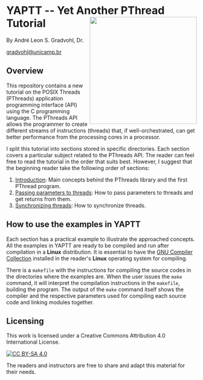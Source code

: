 # YAPTT -- Yet Another PThread Tutorial <img src="https://github.com/gradvohl/YAPTT/blob/main/figures/YAPTT.png?raw=true" align="right" width=283 />

By André Leon S. Gradvohl, Dr.

[gradvohl@unicamp.br](mailto://gradvohl@unicamp.br)

## Overview
This repository contains a new tutorial on the POSIX Threads (PThreads) application programming interface (API) using the C programming language. The PThreads API allows the programmer to create different streams of instructions (threads) that, if well-orchestrated, can get better performance from the processing cores in a processor.

I split this tutorial into sections stored in specific directories. Each section covers a particular subject related to the PThreads API. The reader can feel free to read the tutorial in the order that suits best. However, I suggest that the beginning reader take the following order of sections:

1. [Introduction](introduction): Main concepts behind the PThreads library and the first PThread program.
2. [Passing parameters to threads](passingParameters): How to pass parameters to threads and get returns from them.
3. [Synchronizing threads](syncThreads): How to synchronize threads.

## How to use the examples in YAPTT
Each section has a practical example to illustrate the approached concepts. All the examples in YAPTT are ready to be compiled and run after compilation in a **Linux** distribution. It is essential to have the [GNU Compiler Collection](http://gcc.gnu.org) installed in the reader's **Linux** operating system for compiling.

There is a ``makefile`` with the instructions for compiling the source codes in the directories where the examples are. When the user issues the ``make`` command, it will interpret the compilation instructions in the ``makefile``, building the program. The output of the ``make`` command itself shows the compiler and the respective parameters used for compiling each source code and linking modules together.

## Licensing
This work is licensed under a Creative Commons Attribution 4.0 International License.

[![CC BY-SA 4.0][cc-by-sa-image]][cc-by-sa]

[cc-by-sa]: http://creativecommons.org/licenses/by-sa/4.0/
[cc-by-sa-image]: https://licensebuttons.net/l/by-sa/4.0/88x31.png
[cc-by-sa-shield]: https://img.shields.io/badge/License-CC%20BY--SA%204.0-lightgrey.svg

The readers and instructors are free to share and adapt this material for their needs.
